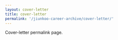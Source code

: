 ```yaml
---
layout: cover-letter
title: cover-letter
permalink: '/jiunkoo-career-archive/cover-letter/'
---
```


Cover-letter permalink page.
